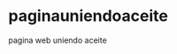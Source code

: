 # paginauniendoaceite
 pagina web uniendo aceite
<a href="file:///Users/lucastracosa/Desktop/programacion/paginauniendoaceite/index.html">